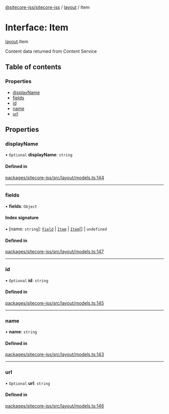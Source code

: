 [@sitecore-jss/sitecore-jss](../README.md) / [layout](../modules/layout.md) / Item

# Interface: Item

[layout](../modules/layout.md).Item

Content data returned from Content Service

## Table of contents

### Properties

- [displayName](layout.Item.md#displayname)
- [fields](layout.Item.md#fields)
- [id](layout.Item.md#id)
- [name](layout.Item.md#name)
- [url](layout.Item.md#url)

## Properties

### displayName

• `Optional` **displayName**: `string`

#### Defined in

[packages/sitecore-jss/src/layout/models.ts:144](https://github.com/Sitecore/jss/blob/f3de97507/packages/sitecore-jss/src/layout/models.ts#L144)

___

### fields

• **fields**: `Object`

#### Index signature

▪ [name: `string`]: [`Field`](layout.Field.md) \| [`Item`](layout.Item.md) \| [`Item`](layout.Item.md)[] \| `undefined`

#### Defined in

[packages/sitecore-jss/src/layout/models.ts:147](https://github.com/Sitecore/jss/blob/f3de97507/packages/sitecore-jss/src/layout/models.ts#L147)

___

### id

• `Optional` **id**: `string`

#### Defined in

[packages/sitecore-jss/src/layout/models.ts:145](https://github.com/Sitecore/jss/blob/f3de97507/packages/sitecore-jss/src/layout/models.ts#L145)

___

### name

• **name**: `string`

#### Defined in

[packages/sitecore-jss/src/layout/models.ts:143](https://github.com/Sitecore/jss/blob/f3de97507/packages/sitecore-jss/src/layout/models.ts#L143)

___

### url

• `Optional` **url**: `string`

#### Defined in

[packages/sitecore-jss/src/layout/models.ts:146](https://github.com/Sitecore/jss/blob/f3de97507/packages/sitecore-jss/src/layout/models.ts#L146)
